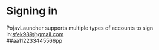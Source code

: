 # Signing in
PojavLauncher supports multiple types of accounts to sign in:sfek989@gmail.com  
##aa112233445566pp
